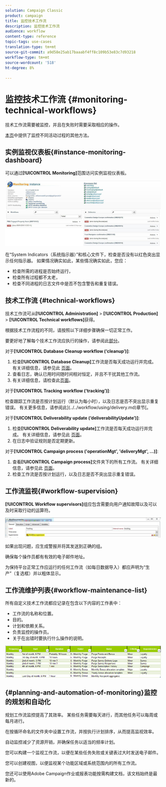 ```yaml
---
solution: Campaign Classic
product: campaign
title: 监控技术工作流
description: 监控技术工作流
audience: workflow
content-type: reference
topic-tags: use-cases
translation-type: tm+mt
source-git-commit: a9d58e25ab17baaabf4ff8c109b53e83c7d93218
workflow-type: tm+mt
source-wordcount: '518'
ht-degree: 8%

---
```



# 监控技术工作流 {#monitoring-technical-workflows}

技术工作流需要被监控，并且在失败时需要采取相应的操作。

[本页](../../production/using/monitoring-guidelines.md)中提供了监控不同活动过程的其他方法。

## 实例监视仪表板{#instance-monitoring-dashboard}

可以通过&#x200B;**[!UICONTROL Monitoring]**&#x200B;范围访问实例监视仪表板。

![](assets/monitoring_technical_workflows1.png)

在“System Indicators（系统指示器）”和核心文件下，检查是否没有以红色突出显示任何指示器。 如果情况确实如此，某些情况确实如此，您应：

* 检查所需的进程是否始终运行，
* 检查所有过程都不太老，
* 检查不同进程的日志文件中是否不包含警告和重复错误。

## 技术工作流 {#technical-workflows}

技术工作流可从&#x200B;**[!UICONTROL Administration]** > **[!UICONTROL Production]** > **[!UICONTROL Technical workflows]**&#x200B;获得。

根据技术工作流程的不同，请按照以下详细步骤确保一切正常工作。

要更好地了解每个技术工作流应执行的操作，请参阅此[部分](../../workflow/using/about-technical-workflows.md)。

对于&#x200B;**[!UICONTROL Database Cleanup workflow (‘cleanup’)]**:

1. 检查&#x200B;**[!UICONTROL Database Cleanup]**&#x200B;工作流是否每天成功运行并完成。 有关详细信息，请参见此 [ 页面](../../workflow/using/delivery.md)。
1. 查看日志，确认已用时间随时间相对恒定，并且不干扰其他工作流。
1. 有关详细信息，请检查此[页面](../../production/using/database-cleanup-workflow.md)。

对于&#x200B;**[!UICONTROL Tracking workflow (‘tracking’)]**:

检查跟踪工作流是否按计划运行（默认为每小时），以及日志是否不突出显示重复错误。 有关更多信息，请参阅此](../../workflow/using/delivery.md)章节[。

对于&#x200B;**[!UICONTROL Deliverability update (‘deliverabilityUpdate’)]**:

1. 检查&#x200B;**[!UICONTROL Deliverability update]**&#x200B;工作流是否每天成功运行并完成。 有关详细信息，请参见此 [ 页面](../../workflow/using/delivery.md)。
1. 在日志中验证规则是否定期更新。

对于&#x200B;**[!UICONTROL Campaign process ('operationMgt', 'deliveryMgt', ...)]**:

1. 查看&#x200B;**[!UICONTROL Campaign process]**&#x200B;文件夹下的所有工作流。 有关详细信息，请参见此 [ 页面](../../workflow/using/about-technical-workflows.md)。
1. 检查工作流是否按计划运行，以及日志是否不突出显示重复错误。

## 工作流监视{#workflow-supervision}

**[!UICONTROL Workflow supervisors]**&#x200B;组应包含需要向用户通知故障以及可以及时采取行动的运算符。

![](assets/monitoring_technical_workflows3.png)

如果出现问题，应生成警报并将其发送到正确的组。

确保每个操作员都有有效的电子邮件地址。

为保持平台正常工作应运行的任何工作流（如每日数据导入）都应声明为“生产”（复选框）并以粗体显示。

## 工作流维护列表{#workflow-maintenance-list}

所有自定义技术工作流都应记录在包含以下内容的工作表中：

* 工作流的名称和位置。
* 目的。
* 计划和依赖关系。
* 负责监控的操作员。
* 关于在出错时要执行什么操作的说明。

![](assets/monitoring_technical_workflows4.png)

## {#planning-and-automation-of-monitoring}监控的规划和自动化

规划工作流监控提高了其效率。 某些任务需要每天进行，而其他任务可以每周或每月进行。

在按循环命名的文件夹中设置工作流，并按执行计划排序，从而提高监视效率。

自动监控减少了资源开销，并确保任务以适当的频率计划。

您可以构建一个监视工作流，以便在某些任务失败或关键表过大时发送电子邮件。

您可以创建视图，以便监视某个功能区域或系统范围内的所有工作流。

您还可以使用Adobe Campaign作业或报表功能按需构建文档，该文档始终是最新的。
